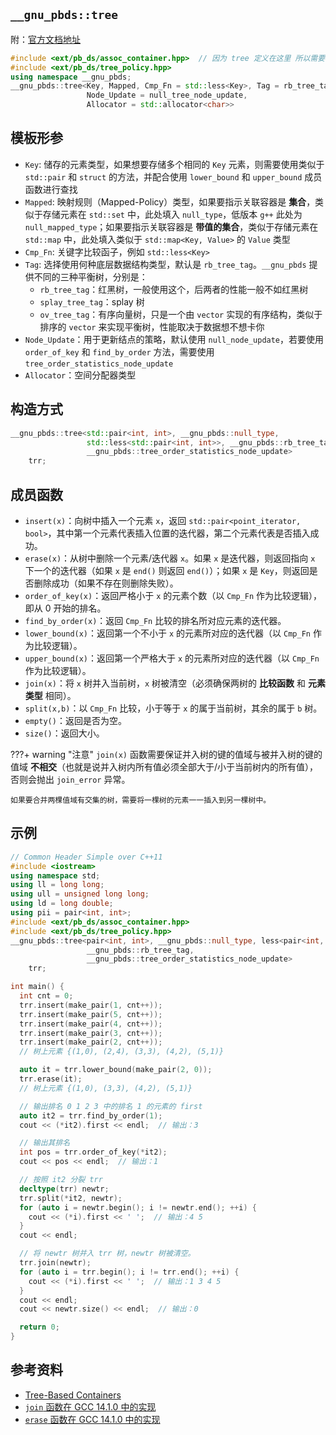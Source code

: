 ## `__gnu_pbds::tree`

附：[官方文档地址](https://gcc.gnu.org/onlinedocs/libstdc++/ext/pb_ds/tree_based_containers.html)

```cpp
#include <ext/pb_ds/assoc_container.hpp>  // 因为 tree 定义在这里 所以需要包含这个头文件
#include <ext/pb_ds/tree_policy.hpp>
using namespace __gnu_pbds;
__gnu_pbds::tree<Key, Mapped, Cmp_Fn = std::less<Key>, Tag = rb_tree_tag,
                 Node_Update = null_tree_node_update,
                 Allocator = std::allocator<char>>
```

## 模板形参

-   `Key`: 储存的元素类型，如果想要存储多个相同的 `Key` 元素，则需要使用类似于 `std::pair` 和 `struct` 的方法，并配合使用 `lower_bound` 和 `upper_bound` 成员函数进行查找
-   `Mapped`: 映射规则（Mapped-Policy）类型，如果要指示关联容器是 **集合**，类似于存储元素在 `std::set` 中，此处填入 `null_type`，低版本 `g++` 此处为 `null_mapped_type`；如果要指示关联容器是 **带值的集合**，类似于存储元素在 `std::map` 中，此处填入类似于 `std::map<Key, Value>` 的 `Value` 类型
-   `Cmp_Fn`: 关键字比较函子，例如 `std::less<Key>`
-   `Tag`: 选择使用何种底层数据结构类型，默认是 `rb_tree_tag`。`__gnu_pbds` 提供不同的三种平衡树，分别是：
    -   `rb_tree_tag`：红黑树，一般使用这个，后两者的性能一般不如红黑树
    -   `splay_tree_tag`：splay 树
    -   `ov_tree_tag`：有序向量树，只是一个由 `vector` 实现的有序结构，类似于排序的 `vector` 来实现平衡树，性能取决于数据想不想卡你
-   `Node_Update`：用于更新结点的策略，默认使用 `null_node_update`，若要使用 `order_of_key` 和 `find_by_order` 方法，需要使用 `tree_order_statistics_node_update`
-   `Allocator`：空间分配器类型

## 构造方式

```cpp
__gnu_pbds::tree<std::pair<int, int>, __gnu_pbds::null_type,
                 std::less<std::pair<int, int>>, __gnu_pbds::rb_tree_tag,
                 __gnu_pbds::tree_order_statistics_node_update>
    trr;
```

## 成员函数

-   `insert(x)`：向树中插入一个元素 `x`，返回 `std::pair<point_iterator, bool>`，其中第一个元素代表插入位置的迭代器，第二个元素代表是否插入成功。
-   `erase(x)`：从树中删除一个元素/迭代器 `x`。如果 `x` 是迭代器，则返回指向 `x` 下一个的迭代器（如果 `x` 是 `end()` 则返回 `end()`）；如果 `x` 是 `Key`，则返回是否删除成功（如果不存在则删除失败）。
-   `order_of_key(x)`：返回严格小于 `x` 的元素个数（以 `Cmp_Fn` 作为比较逻辑），即从 $0$ 开始的排名。
-   `find_by_order(x)`：返回 `Cmp_Fn` 比较的排名所对应元素的迭代器。
-   `lower_bound(x)`：返回第一个不小于 `x` 的元素所对应的迭代器（以 `Cmp_Fn` 作为比较逻辑）。
-   `upper_bound(x)`：返回第一个严格大于 `x` 的元素所对应的迭代器（以 `Cmp_Fn` 作为比较逻辑）。
-   `join(x)`：将 `x` 树并入当前树，`x` 树被清空（必须确保两树的 **比较函数** 和 **元素类型** 相同）。
-   `split(x,b)`：以 `Cmp_Fn` 比较，小于等于 `x` 的属于当前树，其余的属于 `b` 树。
-   `empty()`：返回是否为空。
-   `size()`：返回大小。

???+ warning "注意"
    `join(x)` 函数需要保证并入树的键的值域与被并入树的键的值域 **不相交**（也就是说并入树内所有值必须全部大于/小于当前树内的所有值），否则会抛出 `join_error` 异常。
    
    如果要合并两棵值域有交集的树，需要将一棵树的元素一一插入到另一棵树中。

## 示例

```cpp
// Common Header Simple over C++11
#include <iostream>
using namespace std;
using ll = long long;
using ull = unsigned long long;
using ld = long double;
using pii = pair<int, int>;
#include <ext/pb_ds/assoc_container.hpp>
#include <ext/pb_ds/tree_policy.hpp>
__gnu_pbds::tree<pair<int, int>, __gnu_pbds::null_type, less<pair<int, int>>,
                 __gnu_pbds::rb_tree_tag,
                 __gnu_pbds::tree_order_statistics_node_update>
    trr;

int main() {
  int cnt = 0;
  trr.insert(make_pair(1, cnt++));
  trr.insert(make_pair(5, cnt++));
  trr.insert(make_pair(4, cnt++));
  trr.insert(make_pair(3, cnt++));
  trr.insert(make_pair(2, cnt++));
  // 树上元素 {(1,0), (2,4), (3,3), (4,2), (5,1)}

  auto it = trr.lower_bound(make_pair(2, 0));
  trr.erase(it);
  // 树上元素 {(1,0), (3,3), (4,2), (5,1)}

  // 输出排名 0 1 2 3 中的排名 1 的元素的 first
  auto it2 = trr.find_by_order(1);
  cout << (*it2).first << endl;  // 输出：3

  // 输出其排名
  int pos = trr.order_of_key(*it2);
  cout << pos << endl;  // 输出：1

  // 按照 it2 分裂 trr
  decltype(trr) newtr;
  trr.split(*it2, newtr);
  for (auto i = newtr.begin(); i != newtr.end(); ++i) {
    cout << (*i).first << ' ';  // 输出：4 5
  }
  cout << endl;

  // 将 newtr 树并入 trr 树，newtr 树被清空。
  trr.join(newtr);
  for (auto i = trr.begin(); i != trr.end(); ++i) {
    cout << (*i).first << ' ';  // 输出：1 3 4 5
  }
  cout << endl;
  cout << newtr.size() << endl;  // 输出：0

  return 0;
}
```

## 参考资料

-   [Tree-Based Containers](https://gcc.gnu.org/onlinedocs/libstdc++/ext/pb_ds/tree_based_containers.html)
-   [`join` 函数在 GCC 14.1.0 中的实现](https://gcc.gnu.org/onlinedocs/gcc-14.1.0/libstdc++/api/a18391_source.html#l00043)
-   [`erase` 函数在 GCC 14.1.0 中的实现](https://gcc.gnu.org/onlinedocs/gcc-14.1.0/libstdc++/api/a18211_source.html#l00043)
